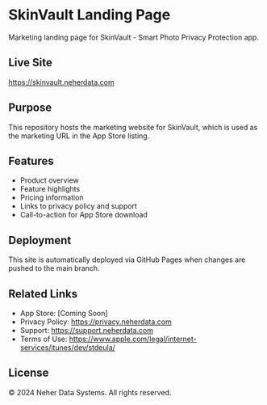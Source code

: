 # SkinVault Landing Page

Marketing landing page for SkinVault - Smart Photo Privacy Protection app.

## Live Site
https://skinvault.neherdata.com

## Purpose
This repository hosts the marketing website for SkinVault, which is used as the marketing URL in the App Store listing.

## Features
- Product overview
- Feature highlights
- Pricing information
- Links to privacy policy and support
- Call-to-action for App Store download

## Deployment
This site is automatically deployed via GitHub Pages when changes are pushed to the main branch.

## Related Links
- App Store: [Coming Soon]
- Privacy Policy: https://privacy.neherdata.com
- Support: https://support.neherdata.com
- Terms of Use: https://www.apple.com/legal/internet-services/itunes/dev/stdeula/

## License
© 2024 Neher Data Systems. All rights reserved.
